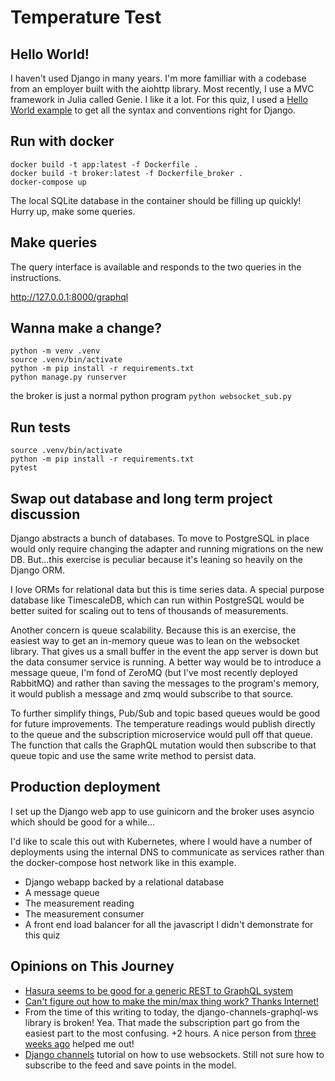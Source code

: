 # Temperature Test 

## Hello World!

I haven't used Django in many years. I'm more familliar with a codebase from an employer built with the aiohttp library. Most recently, I use a MVC framework in Julia called Genie. I like it a lot. For this quiz, I used a [Hello World example](https://djangoforbeginners.com/hello-world/) to get all the syntax and conventions right for Django.

## Run with docker

```
docker build -t app:latest -f Dockerfile .
docker build -t broker:latest -f Dockerfile_broker .
docker-compose up
```

The local SQLite database in the container should be filling up quickly!
Hurry up, make some queries.

## Make queries

The query interface is available and responds to the two queries in the instructions.

http://127.0.0.1:8000/graphql

## Wanna make a change?

```
python -m venv .venv
source .venv/bin/activate
python -m pip install -r requirements.txt
python manage.py runserver
```

the broker is just a normal python program `python websocket_sub.py`

## Run tests

```
source .venv/bin/activate
python -m pip install -r requirements.txt
pytest
```

## Swap out database and long term project discussion

Django abstracts a bunch of databases. To move to PostgreSQL in place would only require changing the adapter and running migrations on the new DB. But...this exercise is peculiar because it's leaning so heavily on the Django ORM.

I love ORMs for relational data but this is time series data. A special purpose database like TimescaleDB, which can run within PostgreSQL would be better suited for scaling out to tens of thousands of measurements.

Another concern is queue scalability. Because this is an exercise, the easiest way to get an in-memory queue was to lean on the websocket library. That gives us a small buffer in the event the app server is down but the data consumer service is running. A better way would be to introduce a message queue, I'm fond of ZeroMQ (but I've most recently deployed RabbitMQ) and rather than saving the messages to the program's memory, it would publish a message and zmq would subscribe to that source.

To further simplify things, Pub/Sub and topic based queues would be good for future improvements. The temperature readings would publish directly to the queue and the subscription microservice would pull off that queue.  The function that calls the GraphQL mutation would then subscribe to that queue topic and use the same write method to persist data. 

## Production deployment

I set up the Django web app to use guinicorn and the broker uses asyncio which should be good for a while...

I'd like to scale this out with Kubernetes, where I would have a number of deployments using the internal DNS to communicate as services rather than the docker-compose host network like in this example.

* Django webapp backed by a relational database
* A message queue
* The measurement reading
* The measurement consumer
* A front end load balancer for all the javascript I didn't demonstrate for this quiz

## Opinions on This Journey

* [Hasura seems to be good for a generic REST to GraphQL system](https://hasura.io/blog/turn-your-python-rest-api-to-graphql-using-hasura-actions/)
* [Can't figure out how to make the min/max thing work? Thanks Internet!](https://stackoverflow.com/questions/70920770/how-to-make-graphql-query-that-can-find-latest-or-min-or-max)
* From the time of this writing to today, the django-channels-graphql-ws library is broken! Yea. That made the subscription part go from the easiest part to the most confusing. +2 hours. A nice person from [three weeks ago](https://github.com/datadvance/DjangoChannelsGraphqlWs/issues/103) helped me out!
* [Django channels](https://realpython.com/getting-started-with-django-channels/) tutorial on how to use websockets. Still not sure how to subscribe to the feed and save points in the model.